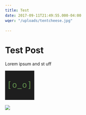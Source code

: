 ```yaml
---
title: Test
date: 2017-09-11T21:49:55.000-04:00
wqer: "/uploads/tentcheese.jpg"

---
```

# Test Post

Lorem ipsum and st uff

![](uploads/2017/09/12/opsbot.png)

![](/uploads/tentcheese.jpg)